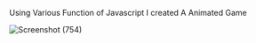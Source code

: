 Using Various Function of Javascript I created A Animated Game

![Screenshot (754)](https://user-images.githubusercontent.com/80911833/185561212-1ec8a6dd-bf7e-436c-8a1b-912a4ed0d5a9.png)
